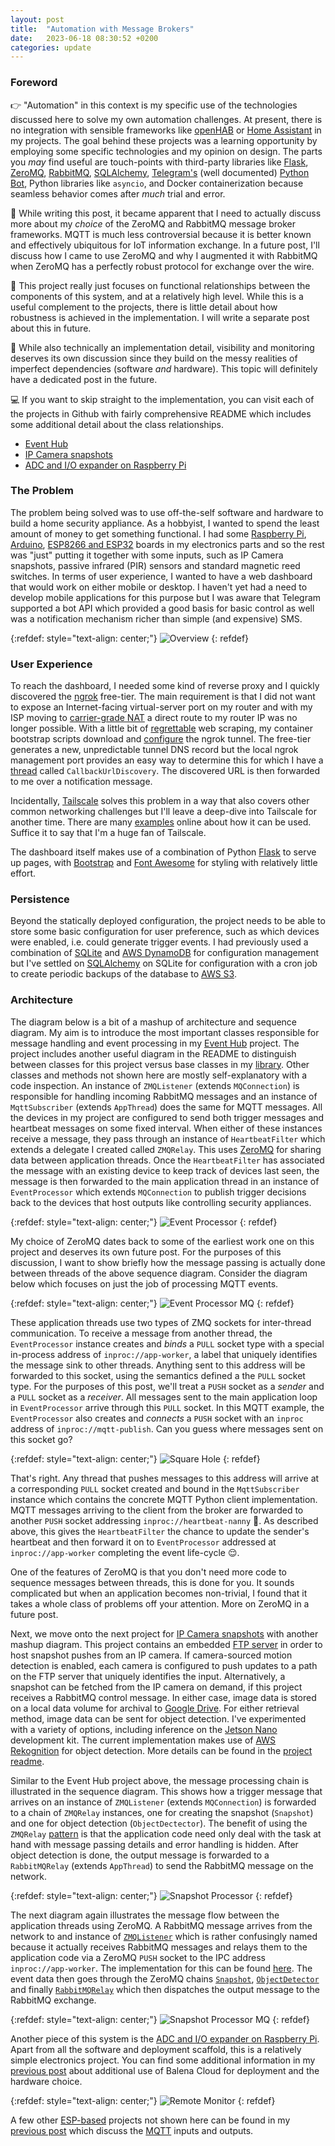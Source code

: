 ```yaml
---
layout: post
title:  "Automation with Message Brokers"
date:   2023-06-18 08:30:52 +0200
categories: update
---
```

### Foreword

:point_right: "Automation" in this context is my specific use of the technologies discussed here to solve my own automation challenges. At present, there is no integration with sensible frameworks like [openHAB][oh-url] or [Home Assistant][ha-url] in my projects. The goal behind these projects was a learning opportunity by employing some specific technologies and my opinion on design. The parts you *may* find useful are touch-points with third-party libraries like [Flask][flask-url], [ZeroMQ][zmq-url], [RabbitMQ][rabbit-url], [SQLAlchemy][sqlalchemy-url], [Telegram's][telegram-url] (well documented) [Python Bot][telegram-bot-url], Python libraries like `asyncio`, and Docker containerization because seamless behavior comes after *much* trial and error.

:incoming_envelope:	While writing this post, it became apparent that I need to actually discuss more about my *choice* of the ZeroMQ and RabbitMQ message broker frameworks. MQTT is much less controversial because it is better known and effectively ubiquitous for IoT information exchange. In a future post, I'll discuss how I came to use ZeroMQ and why I augmented it with RabbitMQ when ZeroMQ has a perfectly robust protocol for exchange over the wire.

:nut_and_bolt: This project really just focuses on functional relationships between the components of this system, and at a relatively high level. While this is a useful complement to the projects, there is little detail about how robustness is achieved in the implementation. I will write a separate post about this in future.

:rotating_light: While also technically an implementation detail, visibility and monitoring deserves its own discussion since they build on the messy realities of imperfect dependencies (software *and* hardware). This topic will definitely have a dedicated post in the future.

:computer: If you want to skip straight to the implementation, you can visit each of the projects in Github with fairly comprehensive README which includes some additional detail about the class relationships.

* [Event Hub][event-processor-url]
* [IP Camera snapshots][snapshot-processor-url]
* [ADC and I/O expander on Raspberry Pi][remote-monitor-url]

### The Problem

The problem being solved was to use off-the-self software and hardware to build a home security appliance. As a hobbyist, I wanted to spend the least amount of money to get something functional. I had some [Raspberry Pi][rpi-url], [Arduino][arduino-url], [ESP8266 and ESP32][esp-url] boards in my electronics parts and so the rest was "just" putting it together with some inputs, such as IP Camera snapshots, passive infrared (PIR) sensors and standard magnetic reed switches. In terms of user experience, I wanted to have a web dashboard that would work on either mobile or desktop. I haven't yet had a need to develop mobile applications for this purpose but I was aware that Telegram supported a bot API which provided a good basis for basic control as well was a notification mechanism richer than simple (and expensive) SMS.

{:refdef: style="text-align: center;"}
![Overview](/assets/blog/automation/automation_overview.png)
{: refdef}

### User Experience

To reach the dashboard, I needed some kind of reverse proxy and I quickly discovered the [ngrok][ngrok-url] free-tier. The main requirement is that I did not want to expose an Internet-facing virtual-server port on my router and with my ISP moving to [carrier-grade NAT](https://en.wikipedia.org/wiki/Carrier-grade_NAT) a direct route to my router IP was no longer possible. With a little bit of [regrettable](https://github.com/tailucas/event-processor/blob/master/ngrok_setup.sh) web scraping, my container bootstrap scripts download and [configure](https://github.com/tailucas/event-processor/blob/bcca7e27c238cb783abf2102a339e2efcc11a7c8/app_entrypoint.sh#L6-L21) the ngrok tunnel. The free-tier generates a new, unpredictable tunnel DNS record but the local ngrok management port provides an easy way to determine this for which I have a [thread](https://github.com/tailucas/event-processor/blob/bcca7e27c238cb783abf2102a339e2efcc11a7c8/app/__main__.py#L1868-L1882) called `CallbackUrlDiscovery`. The discovered URL is then forwarded to me over a notification message. 

Incidentally, [Tailscale][tailscale-url] solves this problem in a way that also covers other common networking challenges but I'll leave a deep-dive into Tailscale for another time. There are many [examples](https://duckduckgo.com/?va=v&t=ha&q=tailscale&ia=images) online about how it can be used. Suffice it to say that I'm a huge fan of Tailscale.

The dashboard itself makes use of a combination of Python [Flask][flask-url] to serve up pages, with [Bootstrap][bootstrap-url] and [Font Awesome][fontawesome-url] for styling with relatively little effort.

### Persistence

Beyond the statically deployed configuration, the project needs to be able to store some basic configuration for user preference, such as which devices were enabled, i.e. could generate trigger events. I had previously used a combination of [SQLite][sqlite-url] and [AWS DynamoDB][aws-url] for configuration management but I've settled on [SQLAlchemy][sqlalchemy-url] on SQLite for configuration with a cron job to create periodic backups of the database to [AWS S3][aws-url].

### Architecture

The diagram below is a bit of a mashup of architecture and sequence diagram. My aim is to introduce the most important classes responsible for message handling and event processing in my [Event Hub][event-processor-url] project. The project includes another useful diagram in the README to distinguish between classes for this project versus base classes in my [library][pylib-url]. Other classes and methods not shown here are mostly self-explanatory with a code inspection. An instance of `ZMQListener` (extends `MQConnection`) is responsible for handling incoming RabbitMQ messages and an instance of `MqttSubscriber` (extends `AppThread`) does the same for MQTT messages. All the devices in my project are configured to send both trigger messages and heartbeat messages on some fixed interval. When either of these instances receive a message, they pass through an instance of `HeartbeatFilter` which extends a delegate I created called `ZMQRelay`. This uses [ZeroMQ][zmq-url] for sharing data between application threads. Once the `HeartbeatFilter` has associated the message with an existing device to keep track of devices last seen, the message is then forwarded to the main application thread in an instance of `EventProcessor` which extends `MQConnection` to publish trigger decisions back to the devices that host outputs like controlling security appliances.

{:refdef: style="text-align: center;"}
![Event Processor](/assets/blog/automation/automation_event-processor.png)
{: refdef}

My choice of ZeroMQ dates back to some of the earliest work one on this project and deserves its own future post. For the purposes of this discussion, I want to show briefly how the message passing is actually done between threads of the above sequence diagram. Consider the diagram below which focuses on just the job of processing MQTT events.

{:refdef: style="text-align: center;"}
![Event Processor MQ](/assets/event-processor/event-processor_zmq_sockets.png)
{: refdef}

These application threads use two types of ZMQ sockets for inter-thread communication. To receive a message from another thread, the `EventProcessor` instance creates and *binds* a `PULL` socket type with a special in-process address of `inproc://app-worker`, a label that uniquely identifies the message sink to other threads. Anything sent to this address will be forwarded to this socket, using the semantics defined a the `PULL` socket type. For the purposes of this post, we'll treat a `PUSH` socket as a *sender* and a `PULL` socket as a *receiver*. All messages sent to the main application loop in `EventProcessor` arrive through this `PULL` socket. In this MQTT example, the `EventProcessor` also creates and *connects* a `PUSH` socket with an `inproc` address of `inproc://mqtt-publish`. Can you guess where messages sent on this socket go?

{:refdef: style="text-align: center;"}
![Square Hole](https://i.ytimg.com/vi/Yh6TFAwX-QA/hqdefault.jpg)
{: refdef}

That's right. Any thread that pushes messages to this address will arrive at a corresponding `PULL` socket created and bound in the `MqttSubscriber` instance which contains the concrete MQTT Python client implementation. MQTT messages arriving to the client from the broker are forwarded to another `PUSH` socket addressing `inproc://heartbeat-nanny` :thinking:. As described above, this gives the `HeartbeatFilter` the chance to update the sender's heartbeat and then forward it on to `EventProcessor` addressed at `inproc://app-worker` completing the event life-cycle :relieved:.

One of the features of ZeroMQ is that you don't need more code to sequence messages between threads, this is done for you. It sounds complicated but when an application becomes non-trivial, I found that it takes a whole class of problems off your attention. More on ZeroMQ in a future post.

Next, we move onto the next project for [IP Camera snapshots][snapshot-processor-url] with another mashup diagram. This project contains an embedded [FTP server](https://github.com/tailucas/snapshot-processor/blob/84394fbbcdb9402696720b1c6bf67586d77dcdd1/app/__main__.py#L839) in order to host snapshot pushes from an IP camera. If camera-sourced motion detection is enabled, each camera is configured to push updates to a path on the FTP server that uniquely identifies the input. Alternatively, a snapshot can be fetched from the IP camera on demand, if this project receives a RabbitMQ control message. In either case, image data is stored on a local data volume for archival to [Google Drive](https://github.com/tailucas/snapshot-processor/blob/84394fbbcdb9402696720b1c6bf67586d77dcdd1/app/__main__.py#L402). For either retrieval method, image data can be sent for object detection. I've experimented with a variety of options, including inference on the [Jetson Nano][jetson-url] development kit. The current implementation makes use of [AWS Rekognition][rekognition-url] for object detection. More details can be found in the [project readme][snapshot-processor-url].

Similar to the Event Hub project above, the message processing chain is illustrated in the sequence diagram. This shows how a trigger message that arrives on an instance of `ZMQListener` (extends `MQConnection`) is forwarded to a chain of `ZMQRelay` instances, one for creating the snapshot (`Snapshot`) and one for object detection (`ObjectDectector`). The benefit of using the `ZMQRelay` [pattern](https://github.com/tailucas/pylib/blob/ac05d39592c2264143ec4a37fe76b7e0369515bd/pylib/app.py#L26) is that the application code need only deal with the task at hand with message passing details and error handling is hidden. After object detection is done, the output message is forwarded to a `RabbitMQRelay` (extends `AppThread`) to send the RabbitMQ message on the network.

{:refdef: style="text-align: center;"}
![Snapshot Processor](/assets/blog/automation/automation_snapshot-processor.png)
{: refdef}

The next diagram again illustrates the message flow between the application threads using ZeroMQ. A RabbitMQ message arrives from the network to and instance of [`ZMQListener`](https://github.com/tailucas/snapshot-processor/blob/84394fbbcdb9402696720b1c6bf67586d77dcdd1/app/__main__.py#L896-L901) which is rather confusingly named because it actually receives RabbitMQ messages and relays them to the application code via a ZeroMQ `PUSH` socket to the IPC address `inproc://app-worker`. The implementation for this can be found [here](https://github.com/tailucas/pylib/blob/ac05d39592c2264143ec4a37fe76b7e0369515bd/pylib/rabbit.py#L140). The event data then goes through the ZeroMQ chains [`Snapshot`](https://github.com/tailucas/snapshot-processor/blob/84394fbbcdb9402696720b1c6bf67586d77dcdd1/app/__main__.py#L230), [`ObjectDetector`](https://github.com/tailucas/snapshot-processor/blob/84394fbbcdb9402696720b1c6bf67586d77dcdd1/app/__main__.py#L752) and finally [`RabbitMQRelay`](https://github.com/tailucas/snapshot-processor/blob/84394fbbcdb9402696720b1c6bf67586d77dcdd1/app/__main__.py#L904-L909) which then dispatches the output message to the RabbitMQ exchange.

{:refdef: style="text-align: center;"}
![Snapshot Processor MQ](/assets/snapshot-processor/snapshot-processor_zmq-sockets.png)
{: refdef}

Another piece of this system is the [ADC and I/O expander on Raspberry Pi][remote-monitor-url]. Apart from all the software and deployment scaffold, this is a relatively simple electronics project. You can find some additional information in my [previous post][balena-blog-url] about additional use of Balena Cloud for deployment and the hardware choice.

{:refdef: style="text-align: center;"}
![Remote Monitor](/assets/blog/automation/automation_remote-monitor.png)
{: refdef}

A few other [ESP-based][esp-url] projects not shown here can be found in my [previous post][mongoose-blog-url] which discuss the [MQTT][mqtt-url] inputs and outputs.

[balena-blog-url]: https://tailucas.github.io/update/2023/06/11/iot-with-balena-cloud.html
[mongoose-blog-url]: https://tailucas.github.io/update/2023/06/07/iot-with-mongoose-os.html
[event-processor-url]: https://github.com/tailucas/event-processor
[snapshot-processor-url]: https://github.com/tailucas/snapshot-processor
[remote-monitor-url]: https://github.com/tailucas/remote-monitor
[pylib-url]: https://github.com/tailucas/pylib

[1p-url]: https://developer.1password.com/docs/connect/
[arduino-url]: https://docs.arduino.cc/hardware/uno-rev3
[aws-url]: https://aws.amazon.com/
[bootstrap-url]: https://getbootstrap.com/
[cronitor-url]: https://cronitor.io/
[docker-url]: https://www.docker.com/
[esp-url]: https://www.espressif.com/
[fontawesome-url]: https://fontawesome.com/
[healthchecks-url]: https://healthchecks.io/
[ha-url]: https://www.home-assistant.io/
[influxdb-url]: https://www.influxdata.com/
[jetson-url]: https://www.nvidia.com/en-us/autonomous-machines/embedded-systems/jetson-nano/
[mdash-url]: https://mdash.net/home/
[mqtt-url]: https://mqtt.org/
[ngrok-url]: https://ngrok.com/
[oh-url]: https://www.openhab.org/docs/
[poetry-url]: https://python-poetry.org/
[python-url]: https://www.python.org/
[flask-url]: https://flask.palletsprojects.com/
[rabbit-url]: https://www.rabbitmq.com/
[rekognition-url]: https://aws.amazon.com/rekognition/
[rpi-url]: https://www.raspberrypi.org/
[sentry-url]: https://sentry.io/for/python/
[sqlalchemy-url]: https://www.sqlalchemy.org/
[sqlite-url]: https://www.sqlite.org/
[tailscale-url]: https://tailscale.com/
[telegram-url]: https://telegram.org/
[telegram-bot-url]: https://docs.python-telegram-bot.org/en/stable/
[zmq-url]: https://zeromq.org/
